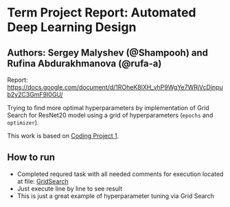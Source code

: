 # Term Project Report: Automated Deep Learning Design

## Authors: Sergey Malyshev (@Shampooh) and Rufina Abdurakhmanova (@rufa-a)

Report: https://docs.google.com/document/d/1ROheK8lXH_yhP9WgYe7WRjVcDinpub2y2C3GmF9I0GU/

Trying to find more optimal hyperparameters by implementation of Grid Search for ResNet20 model using a grid of hyperparameters (`epochs` and `optimizer`).

This work is based on [Coding Project 1](https://github.com/huawei-resnet/research-resnet/tree/develop).

## How to run
* Completed requred task with all needed comments for execution located at file: [GridSearch](https://github.com/huawei-resnet/research-resnet/blob/presa-code/GridSearch.ipynb)
* Just execute line by line to see result
* This is just a great example of hyperparameter tuning via Grid Search
